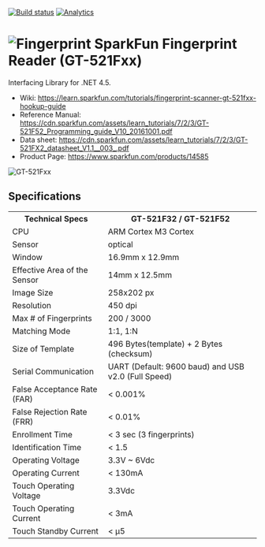 [![Build status](https://ci.appveyor.com/api/projects/status/61tiduyk2eo8g7r9/branch/master?svg=true)](https://ci.appveyor.com/project/geoperez/sparkfunfingerprint/branch/master)
[![Analytics](https://ga-beacon.appspot.com/UA-8535255-2/unosquare/wsfingerprint/)](https://github.com/igrigorik/ga-beacon)

# ![Fingerprint](https://github.com/unosquare/sparkfunfingerprint/raw/master/logos/sffp-logo-32.png "Unosquare fingerprint") SparkFun Fingerprint Reader (GT-521Fxx)
Interfacing Library for .NET 4.5.

* Wiki: https://learn.sparkfun.com/tutorials/fingerprint-scanner-gt-521fxx-hookup-guide
* Reference Manual: https://cdn.sparkfun.com/assets/learn_tutorials/7/2/3/GT-521F52_Programming_guide_V10_20161001.pdf
* Data sheet: https://cdn.sparkfun.com/assets/learn_tutorials/7/2/3/GT-521FX2_datasheet_V1.1__003_.pdf
* Product Page: https://www.sparkfun.com/products/14585

![GT-521Fxx](https://github.com/unosquare/sparkfunfingerprint/raw/master/logos/sffp-image.jpg "GT-521Fxx")

## Specifications

<table class="tabSty-1" width="600">
<tbody>
<tr>
<th><font size="3">Technical Specs</font></th>
<th><font size="3">GT-521F32 / GT-521F52</font></th>
</tr>
<tr>
<td><font size="3">CPU</td>
<td><font size="3">ARM Cortex M3 Cortex</td>
</tr>
<tr>
<td><font size="3">Sensor</td>
<td><font size="3">optical</td>
</tr>
<tr>
<td><font size="3">Window</td>
<td><font size="3">16.9mm x 12.9mm</td>
</tr>
<tr>
<td><font size="3">Effective Area of the Sensor</td>
<td><font size="3">14mm x 12.5mm</td>
</tr>
<tr>
<td><font size="3">Image Size</td>
<td><font size="3">258x202 px</td>
</tr>
<tr>
<td><font size="3">Resolution</td>
<td><font size="3">450 dpi</td>
</tr>
<tr>
<td><font size="3">Max # of Fingerprints</td>
<td><font size="3">200 / 3000</td>
</tr>
<tr>
<td><font size="3">Matching Mode</td>
<td><font size="3">1:1, 1:N</td>
</tr>
<tr>
<td><font size="3">Size of Template</td>
<td><font size="3">496 Bytes(template) + 2 Bytes (checksum)</td>
</tr>
<tr>
<td><font size="3">Serial Communication</td>
<td><font size="3">UART (Default: 9600 baud) and USB v2.0 (Full Speed)</td>
</tr>
<tr>
<td><font size="3">False Acceptance Rate (FAR)</td>
<td><font size="3">&lt; 0.001%</td>
</tr>
<tr>
<td><font size="3">False Rejection Rate (FRR)</td>
<td><font size="3">&lt; 0.01%</td>
</tr>
<tr>
<td><font size="3">Enrollment Time</td>
<td><font size="3">&lt; 3 sec (3 fingerprints)</td>
</tr>
<tr>
<td><font size="3">Identification Time</td>
<td><font size="3">&lt; 1.5</td>
</tr>
<tr>
<td><font size="3">Operating Voltage</td>
<td><font size="3">3.3V ~ 6Vdc</td>
</tr>
<tr>
<td><font size="3">Operating Current</td>
<td><font size="3">&lt; 130mA</td>
</tr>
<tr>
<td><font size="3">Touch Operating Voltage</td>
<td><font size="3">3.3Vdc</td>
</tr>
<tr>
<td><font size="3">Touch Operating Current</td>
<td><font size="3">&lt; 3mA</td>
</tr>
<tr>
<td><font size="3">Touch Standby Current</td>
<td><font size="3">&lt; &mu;5</td>
</tr>
</tbody>
</table>
